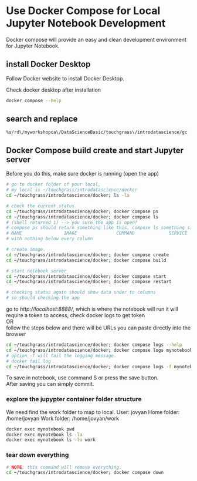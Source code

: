 # Use Docker Compose for Local Jupyter Notebook Development

Docker compose will provide an easy and clean development environment for
Jupyter Notebook.

## install Docker Desktop

Follow Docker website to install Docker Desktop.

Check docker desktop after installation
```bash
docker compose --help
```

## search and replace
```vim
%s/rd\/myworkshopca\/DataScienceBasic/touchgrass\/introdatascience/gc
```

## Docker Compose build create and start Jupyter server

Before you do this, make sure docker is running (open the app)

```bash
# go to docker folder of your local,
# my local is ~/touchgrass/introdatascience/docker
cd ~/touchgrass/introdatascience/docker; ls -la

# check the current status.
cd ~/touchgrass/introdatascience/docker; docker compose ps
cd ~/touchgrass/introdatascience/docker; docker compose ls
# (shell returned 1) --> you sure the app is open?
# compose ps should return something like this, compose ls something similar:
# NAME                IMAGE               COMMAND             SERVICE             CREATED             STATUS              PORTS
# with nothing below every column

# create image.
cd ~/touchgrass/introdatascience/docker; docker compose create
cd ~/touchgrass/introdatascience/docker; docker compose build

# start notebook server
cd ~/touchgrass/introdatascience/docker; docker compose start
cd ~/touchgrass/introdatascience/docker; docker compose restart

# checking status again should show data under to columns
# so should checking the app
```

go to _http://localhost:8888/_, which is where the notebook will run
it will require a token to access, check docker logs to get token
<br>OR<br>
follow the steps below and there will be URLs you can paste directly into the browser

```bash
cd ~/touchgrass/introdatascience/docker; docker compose logs --help
cd ~/touchgrass/introdatascience/docker; docker compose logs mynotebook
# option -f will tail the logging message.
# docker tail log
cd ~/touchgrass/introdatascience/docker; docker compose logs -f mynotebook
```

To save in notebook, use command S or press the save button. <br>
After saving you can simply commit.

### explore the jupypter container folder structure

We need find the work folder to map to local.
User: jovyan
Home folder: /home/jovyan
Work folder: /home/jovyan/work

```bash
docker exec mynotebook pwd
docker exec mynotebook ls -la
docker exec mynotebook ls -la work
```

### tear down everything

```bash
# NOTE: this command will remove everything.
cd ~/touchgrass/introdatascience/docker; docker compose down
```
